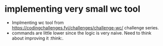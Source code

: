 # implementing very small wc tool	

- Implmenting wc tool from https://codingchallenges.fyi/challenges/challenge-wc/ challenge series.
- commands are little lower since the logic is very naive. Need to think about improving it :think:. 